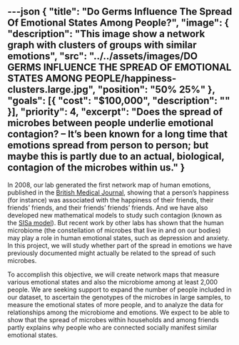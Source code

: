 ---json
{
  "title": "Do Germs Influence The Spread Of Emotional States Among People?",
  "image": {
    "description": "This image show a network graph with clusters of groups with similar emotions",
    "src": "../../assets/images/DO GERMS INFLUENCE THE SPREAD OF EMOTIONAL STATES AMONG PEOPLE/happiness-clusters.large.jpg",
    "position": "50% 25%"
  },
  "goals": [{
    "cost": "$100,000",
    "description": ""
  }],
  "priority": 4,
  "excerpt": "Does the spread of microbes between people underlie emotional contagion? – It’s been known for a long time that emotions spread from person to person; but maybe this is partly due to an actual, biological, contagion of the microbes within us."
}
---

In 2008, our lab generated the first network map of human emotions, published in the [British Medical Journal][2008 BMJ], showing that a person’s happiness (for instance) was associated with the happiness of their friends, their friends’ friends, and their friends’ friends’ friends.  And we have also developed new mathematical models to study such contagion (known as the [SISa model]).  But recent work by other labs has shown that the human microbiome (the constellation of microbes that live in and on our bodies) may play a role in human emotional states, such as depression and anxiety.  In this project, we will study whether part of the spread in emotions we have previously documented might actually be related to the spread of such microbes.

To accomplish this objective, we will create network maps that measure various emotional states and also the microbiome among at least 2,000 people.  We are seeking support to expand the number of people included in our dataset, to ascertain the genotypes of the microbes in large samples, to measure the emotional states of more people, and to analyze the data for relationships among the microbiome and emotions. We expect to be able to show that the spread of microbes within households and among friends partly explains why people who are connected socially manifest similar emotional states.

[2008 BMJ]: http://humannaturelab.net/publications/dynamic-spread-of-happiness-in-a-large-social-network-longitudinal-analysis-over-20-years-in-the-framingham-heart-study
[SISa model]: http://humannaturelab.net/publications/emotions-as-infectious-diseases-in-a-large-social-network-the-sisa-model